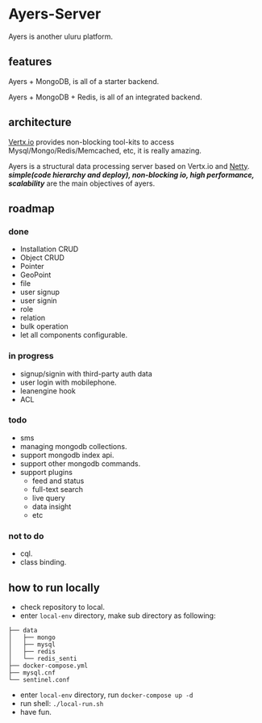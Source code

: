 # Ayers-Server
Ayers is another uluru platform.

## features
Ayers + MongoDB, is all of a starter backend.

Ayers + MongoDB + Redis, is all of an integrated backend.

## architecture
[Vertx.io](https://vertx.io/) provides non-blocking tool-kits to access Mysql/Mongo/Redis/Memcached, etc, it is really amazing.

Ayers is a structural data processing server based on Vertx.io and [Netty](https://netty.io/).
***simple(code hierarchy and deploy), non-blocking io, high performance, scalability*** are the main objectives of ayers.

## roadmap

### done
- Installation CRUD
- Object CRUD
- Pointer
- GeoPoint
- file
- user signup
- user signin
- role
- relation
- bulk operation
- let all components configurable.

### in progress
- signup/signin with third-party auth data
- user login with mobilephone.
- leanengine hook
- ACL

### todo
- sms
- managing mongodb collections.
- support mongodb index api.
- support other mongodb commands.
- support plugins
  - feed and status
  - full-text search
  - live query
  - data insight
  - etc

### not to do
- cql.
- class binding.

## how to run locally
- check repository to local.
- enter `local-env` directory, make sub directory as following:
```$xslt
├── data
│   ├── mongo
│   ├── mysql
│   ├── redis
│   └── redis_senti
├── docker-compose.yml
├── mysql.cnf
└── sentinel.conf
```
- enter `local-env` directory, run `docker-compose up -d`
- run shell: `./local-run.sh`
- have fun.